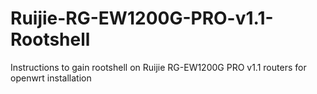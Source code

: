 # Ruijie-RG-EW1200G-PRO-v1.1-Rootshell
Instructions to gain rootshell on Ruijie RG-EW1200G PRO v1.1 routers for openwrt installation
